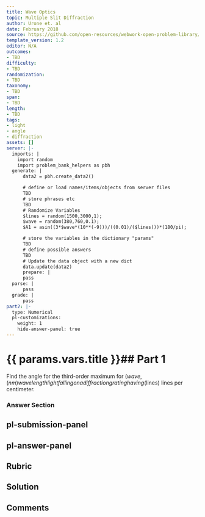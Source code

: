 ```yaml
---
title: Wave Optics
topic: Multiple Slit Diffraction
author: Urone et. al
date: February 2018
source: https://github.com/open-resources/webwork-open-problem-library/tree/master/Contrib/BrockPhysics/College_Physics_Urone/27.Wave_Optics/Multiple_Slit_Diffraction/NU_U17-27-04-002.pg
template_version: 1.2
editor: N/A
outcomes:
- TBD
difficulty:
- TBD
randomization:
- TBD
taxonomy:
- TBD
span:
- TBD
length:
- TBD
tags:
- light
- angle
- diffraction
assets: []
server: |-
  imports: |
    import random
    import problem_bank_helpers as pbh
  generate: |
      data2 = pbh.create_data2()

      # define or load names/items/objects from server files
      TBD
      # store phrases etc
      TBD
      # Randomize Variables
      $lines = random(1500,3000,1);
      $wave = random(380,760,0.1);
      $A1 = asin((3*$wave*(10**(-9)))/((0.01)/($lines)))*(180/pi);

      # store the variables in the dictionary "params"
      TBD
      # define possible answers
      TBD
      # Update the data object with a new dict
      data.update(data2)
      prepare: |
      pass
  parse: |
      pass
  grade: |
      pass
part2: |-
  type: Numerical
  pl-customizations:
    weight: 1
    hide-answer-panel: true
---
```


# {{ params.vars.title }}## Part 1 
Find the angle for the third-order maximum for ($wave , (nm) wavelength light falling on a diffraction grating having ($lines) lines per centimeter. 


### Answer Section 


## pl-submission-panel 


## pl-answer-panel 


## Rubric 


## Solution 


## Comments 


